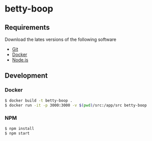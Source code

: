 # betty-boop

## Requirements
Download the lates versions of the following software
* [Git](https://git-scm.com)
* [Docker](https://docker.com)
* [Node.js](https://nodejs.org/en)

## Development

### Docker
```bash
$ docker build -t betty-boop .
$ docker run -it -p 3000:3000 -v $(pwd)/src:/app/src betty-boop
```

### NPM
```bash
$ npm install
$ npm start
```
